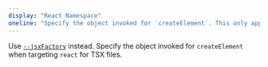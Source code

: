 ```yaml
---
display: "React Namespace"
oneline: "Specify the object invoked for `createElement`. This only applies when targeting `react` JSX emit."
---
```


Use [`--jsxFactory`](#jsxFactory) instead. Specify the object invoked for `createElement` when targeting `react` for TSX files.
